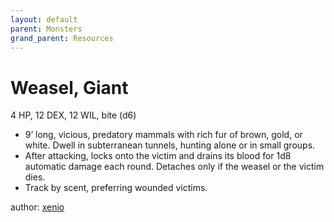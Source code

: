 ```yaml
---
layout: default
parent: Monsters
grand_parent: Resources
---
```


# Weasel, Giant
4 HP, 12 DEX, 12 WIL, bite (d6)
-   9’ long, vicious, predatory mammals with rich fur of brown, gold, or white. Dwell in subterranean tunnels, hunting alone or in small groups.
-   After attacking, locks onto the victim and drains its blood for 1d8 automatic damage each round. Detaches only if the weasel or the victim dies.
-   Track by scent, preferring wounded victims.

author: [xenio](https://xenioinabottle.blogspot.com)
